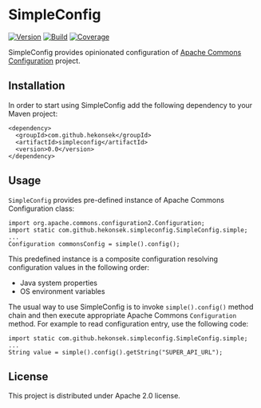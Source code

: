 # SimpleConfig

[![Version](https://img.shields.io/badge/SimpleConfig-0.0-blue.svg)](https://github.com/hekonsek/simpleconfig/releases)
[![Build](https://api.travis-ci.org/hekonsek/simpleconfig.svg)](https://travis-ci.org/hekonsek/simpleconfig)
[![Coverage](https://sonarcloud.io/api/badges/measure?key=com.github.hekonsek%3Asimpleconfig&metric=coverage)](https://sonarcloud.io/component_measures?id=com.github.hekonsek%3Asimpleconfig&metric=coverage)

SimpleConfig provides opinionated configuration of [Apache Commons Configuration](https://commons.apache.org/proper/commons-configuration/) project.

## Installation

In order to start using SimpleConfig add the following dependency to your Maven project:

    <dependency>
      <groupId>com.github.hekonsek</groupId>
      <artifactId>simpleconfig</artifactId>
      <version>0.0</version>
    </dependency>

## Usage

`SimpleConfig` provides pre-defined instance of Apache Commons Configuration class:

    import org.apache.commons.configuration2.Configuration;
    import static com.github.hekonsek.simpleconfig.SimpleConfig.simple;
    ...
    Configuration commonsConfig = simple().config();

This predefined instance is a composite configuration resolving configuration values in the following order:
- Java system properties
- OS environment variables

The usual way to use SimpleConfig is to invoke `simple().config()` method chain and then execute appropriate
Apache Commons `Configuration` method. For example to read configuration entry, use the following code:

    import static com.github.hekonsek.simpleconfig.SimpleConfig.simple;
    ...
    String value = simple().config().getString("SUPER_API_URL");


## License

This project is distributed under Apache 2.0 license.